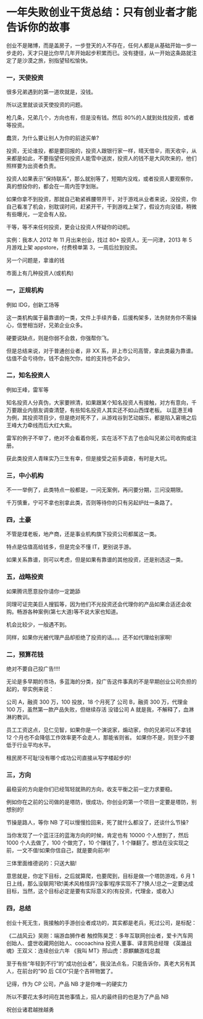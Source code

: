 一年失败创业干货总结：只有创业者才能告诉你的故事
===

创业不是赌博，而是盖房子，一步登天的人不存在，任何人都是从基础开始一步一步走的，天才只是比你早几年开始起步积累而已。没有捷径，从一开始这条路就注定了是沙漠之旅，别指望轻松愉快。

### 一，天使投资

很多兄弟遇到的第一道坎就是，没钱。

所以这里就谈谈天使投资的问题。

枪几条，兄弟几个，方向也有，但是没有钱。然后 80%的人就到处找投资，或者等投资。

蠢货，为什么要让别人为你的前途买单?

投资，无论谁投，都是要回报的，投资人跟银行家一样，晴天借伞，雨天收伞，从来都是如此，不要指望任何投资人能雪中送炭，投资人的钱不是大风吹来的，他们照样要为出资者负责。

投资人如果表示”保持联系“，那么就别等了，短期内没戏，或者投资人要观察你，真的想投你的，都会在一周内签字划账。

如果你拿不到投资，那就自己勒紧裤腰带开干，对于游戏从业者来说，没投资，你自己看准了机会，别耽误时间，赶紧开干，干到游戏上架了，假设方向没错，稍微有些曝光，一定会有人投。

干等，等不来任何投资，更会让投资人怀疑你的动机。

实例：我本人 2012 年 11 月出来创业，找过 80+ 投资人，无一问津，2013 年 5 月游戏上架 appstore，付费榜单第 3，一周后拉到投资。

另一个问题是，拿谁的钱

市面上有几种投资人(或机构)

### 一，正规机构

例如 IDG，创新工场等

这一类机构属于最靠谱的一类，文件上手续齐备，后援构架多，法务财务你不需操心，信誉相当好，兄弟企业众多。

硬要说缺点，则是你弱不会救，你强帮你飞。

但是总结来说，对于普通创业者，非 XX 系，非上市公司高管，拿此类最为靠谱。估值不会亏待你，钱不会拖欠你，给的支持也不会少。

### 二，知名投资人

例如王峰，雷军等

知名投资人分真伪，大家要辨清，如果跟某个知名投资人有接触，对方有意向，千万要跟业内朋友调查清楚，有些知名投资人其实还不如山西煤老板。
以蓝港王峰为例，其投资项目少，但是绝对死不了，从游戏谷到艺动娱乐，都是陷入窘境之后王峰大力牵线而后大红大紫。

雷军的例子不举了，绝对不会看着你死，实在活不下去了也会叫兄弟公司收购或注册。

获此类投资人青睐实乃三生有幸，但是接受之前多调查，有时是大坑。


### 三，中小机构

不一一举例了，此类特点一般都是，一问无案例，再问要分期，三问没期限。

千万慎重，宁可不拿也别拿此类，否则等待你的只有另起炉灶一条路了。

### 四，土豪

不管是煤老板，地产商，还是事业机构旗下投资公司都属这一类。

特点是估值高给钱多，但是完全不懂 IT，更别说手游。

如果关系靠谱，则可以考虑，但是如果有靠谱的其他投资，还是别选这一类。

### 五，战略投资

如果腾讯愿意投你请你一定跪舔

同理可证完美巨人搜狐等，因为他们不光投资还会代理你的产品如果合适还会收购。畅游各种案例(第七大道)等不说大家也知道。

机会比较少，一般遇不到。

同样，如果你光被代理产品却拒绝了投资的话。。。还不如代理给别家啊!

### 二，预算花钱

绝对不要自己投广告!!!!

无论是多早期的市场，多蓝海的分类，投广告这件事真的不是早期创业公司负担的起的，举实例来说：

公司 A，融资 300 万，100 投放，18 个月死了
公司 B，融资 300 万，代理金 100 万，虽然第一款产品失败，但继续存活
没错公司 A 就是我，不解释了，血淋淋的教训。

员工工资这点，见仁见智，如果你是一个演说家，煽动家，你的兄弟可以不拿钱 12 个月也不会降低工作效率更不会走人，那能省则省。
如果你不是，则至少不要低于行业平均水平。

租民房不可耻!没有哪个成功公司直接从写字楼起步的!

### 三，方向

最稳妥的方向是你们已经驾轻就熟的方向，收支平衡之前一定力求要稳。

例如你在之前的公司做的是塔防，很成功，你创业的第一个项目一定要是塔防，别想别的!

节操是路人，等你 NB 了可以慢慢捡回来，死了就什么都没了，还谈什么节操?

当你发现了一个蓝汪汪的蓝海方向的时候，肯定也有 10000 个人想到了，然后 1000 个人去做了，100 个做完了，10 个赚钱了，1 个赚翻了。想法在没实现之前，一文不值!如果你信自己，就是要向前冲!

三体里面维德说的：只送大脑!

意思就是，你定下目标，之后就算爬，也要爬到，目标是做一个塔防游戏，6 月 1 日上线，那么没联网?砍!美术风格怪异?没事!程序实现不了?换人!总之一定要达成目标，当然，这个目标必定是要有实际意义的(有投资，代理金，或收入)

### 四，总结

创业十死无生，我接触的手游创业者成功的，其实都是老兵，死过公司，是标配：

《二战风云》吴刚：端游血狮作者
触控陈昊芝：多年互联网创业者，爱卡汽车网创始人、盛世收藏网创始人、cocoachina 投资人董事、译言网总经理
《英雄战魂》王双义：连续创业六年
《我叫 MT》邢山虎：原麒麟游戏总裁

至于有些“年轻到不行”的“成功创业者”，我没法点名，只能告诉你，真老大另有其人，在前台的”90 后 CEO“只是个吉祥物罢了。

记得，作为 CP 公司，产品 NB 才是你唯一的硬实力

所以不要花太多时间在其他事情上，招人的最终目的也是为了产品 NB

祝创业诸君越挫越勇
